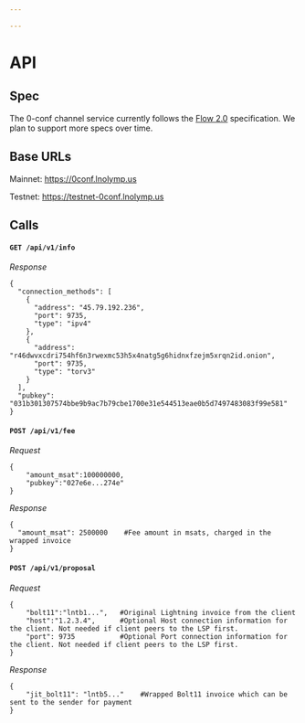 ```yaml
---

---
```


# API

## Spec

The 0-conf channel service currently follows the [Flow 2.0](https://docs.voltage.cloud/flow/flow-2.0) specification. We plan to support more specs over time.

## Base URLs

Mainnet: https://0conf.lnolymp.us

Testnet: https://testnet-0conf.lnolymp.us

## Calls

#### `GET /api/v1/info`

*Response*

```
{
  "connection_methods": [
    {
      "address": "45.79.192.236",
      "port": 9735,
      "type": "ipv4"
    },
    {
      "address": "r46dwvxcdri754hf6n3rwexmc53h5x4natg5g6hidnxfzejm5xrqn2id.onion",
      "port": 9735,
      "type": "torv3"
    }
  ],
  "pubkey": "031b301307574bbe9b9ac7b79cbe1700e31e544513eae0b5d7497483083f99e581"
}
```

#### `POST /api/v1/fee`

*Request*

```
{
    "amount_msat":100000000,
    "pubkey":"027e6e...274e"
}
```

*Response*

```
{
  "amount_msat": 2500000    #Fee amount in msats, charged in the wrapped invoice
}
```

#### `POST /api/v1/proposal`

*Request*

```
{
    "bolt11":"lntb1...",   #Original Lightning invoice from the client
    "host":"1.2.3.4",      #Optional Host connection information for the client. Not needed if client peers to the LSP first.
    "port": 9735           #Optional Port connection information for the client. Not needed if client peers to the LSP first.
}
```

*Response*

```
{
    "jit_bolt11": "lntb5..."    #Wrapped Bolt11 invoice which can be sent to the sender for payment
}
```